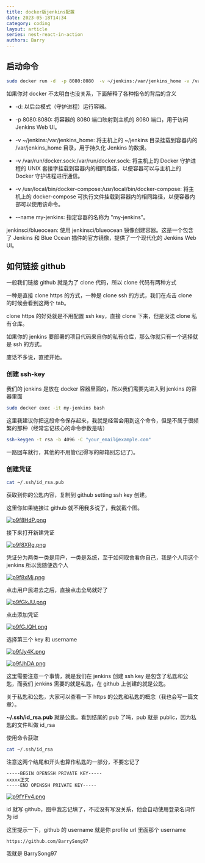 ```yaml
---
title: docker版jenkins配置
date: 2023-05-18T14:34
category: coding
layout: article
series: nest-react-in-action
authors: Barry
---
```


## 启动命令

```bash
sudo docker run -d  -p 8080:8080  -v ~/jenkins:/var/jenkins_home -v /var/run/docker.sock:/var/run/docker.sock  -v /usr/local/bin/docker-compose:/usr/local/bin/docker-compose --name my-jenkins  jenkinsci/blueocean
```

如果你对 docker 不太明白也没关系，下面解释了各种指令的背后的含义

- -d: 以后台模式（守护进程）运行容器。

- -p 8080:8080: 将容器的 8080 端口映射到主机的 8080 端口，用于访问 Jenkins Web UI。

- -v ~/jenkins:/var/jenkins_home: 将主机上的 ~/jenkins 目录挂载到容器内的 /var/jenkins_home 目录，用于持久化 Jenkins 的数据。

- -v /var/run/docker.sock:/var/run/docker.sock: 将主机上的 Docker 守护进程的 UNIX 套接字挂载到容器内的相同路径，以便容器可以与主机上的 Docker 守护进程进行通信。

- -v /usr/local/bin/docker-compose:/usr/local/bin/docker-compose: 将主机上的 docker-compose 可执行文件挂载到容器内的相同路径，以便容器内部可以使用该命令。

- --name my-jenkins: 指定容器的名称为 "my-jenkins"。

jenkinsci/blueocean: 使用 jenkinsci/blueocean 镜像创建容器。这是一个包含了 Jenkins 和 Blue Ocean 插件的官方镜像，提供了一个现代化的 Jenkins Web UI。

## 如何链接 github

一般我们链接 github 就是为了 clone 代码，所以 clone 代码有两种方式

一种是直接 clone https 的方式，一种是 clone ssh 的方式，我们在点击 clone 的时候会看到这两个 tab。

clone https 的好处就是不用配置 ssh key，直接 clone 下来，但是没法 clone 私有仓库。

如果你的 jenkins 要部署的项目代码来自你的私有仓库，那么你就只有一个选择就是 ssh 的方式。

废话不多说，直接开始。

### 创建 ssh-key

我们的 jenkins 是放在 docker 容器里面的，所以我们需要先进入到 jenkins 的容器里面

```bash
sudo docker exec -it my-jenkins bash
```

这里我建议你把这段命令保存起来，我就是经常会用到这个命令，但是不属于很频繁的那种（经常忘记核心的命令参数是啥）

```bash
ssh-keygen -t rsa -b 4096 -C "your_email@example.com"
```

一路回车就行，其他的不用管(记得写的邮箱别忘记了)。

### 创建凭证

```bash
cat ~/.ssh/id_rsa.pub
```

获取到你的公匙内容，复制到 github setting ssh key 创建。

这里你如果链接过 github 就不用我多说了，我就截个图。

[![p9f8HdP.png](https://s1.ax1x.com/2023/05/18/p9f8HdP.png)](https://imgse.com/i/p9f8HdP)

接下来打开新建凭证

[![p9f8XRg.png](https://s1.ax1x.com/2023/05/18/p9f8XRg.png)](https://imgse.com/i/p9f8XRg)

凭证分为两类一类是用户，一类是系统，至于如何取舍看你自己，我是个人用这个 jenkins 所以我随便选个人

[![p9f8xMj.png](https://s1.ax1x.com/2023/05/18/p9f8xMj.png)](https://imgse.com/i/p9f8xMj)

点击用户民进去之后，直接点击全局就好了

[![p9fGkJU.png](https://s1.ax1x.com/2023/05/18/p9fGkJU.png)](https://imgse.com/i/p9fGkJU)

点击添加凭证

[![p9fGJQH.png](https://s1.ax1x.com/2023/05/18/p9fGJQH.png)](https://imgse.com/i/p9fGJQH)

选择第三个 key 和 username

[![p9fJy4K.png](https://s1.ax1x.com/2023/05/18/p9fJy4K.png)](https://imgse.com/i/p9fJy4K)

[![p9fJhDA.png](https://s1.ax1x.com/2023/05/18/p9fJhDA.png)](https://imgse.com/i/p9fJhDA)

这里需要注意一个事情，就是我们在 jenkins 创建 ssh key 是包含了私匙和公匙，而我们 jenkins 需要的就是私匙，在 github 上创建的就是公匙。

关于私匙和公匙，大家可以查看一下 https 的公匙和私匙的概念（我也会写一篇文章）。

**~/.ssh/id_rsa.pub** 就是公匙，看到结尾的 pub 了吗，pub 就是 public，因为私匙的文件叫做 id_rsa

使用命令获取

```bash
cat ~/.ssh/id_rsa
```

注意这两个结尾和开头也算作私匙的一部分，不要忘记了

```
-----BEGIN OPENSSH PRIVATE KEY-----
xxxxx正文
-----END OPENSSH PRIVATE KEY-----
```

[![p9fYFv4.png](https://s1.ax1x.com/2023/05/18/p9fYFv4.png)](https://imgse.com/i/p9fYFv4)

id 就写 github，图中我忘记填了，不过没有写没关系，他会自动使用登录名词作为 id

这里提示一下，github 的 username 就是你 profile url 里面那个 username

```
https://github.com/BarrySong97
```

我就是 BarrySong97
